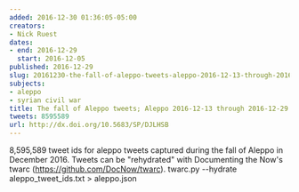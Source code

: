 ```yaml
---
added: 2016-12-30 01:36:05-05:00
creators:
- Nick Ruest
dates:
- end: 2016-12-29
  start: 2016-12-05
published: 2016-12-29
slug: 20161230-the-fall-of-aleppo-tweets-aleppo-2016-12-13-through-2016-12-29
subjects:
- aleppo
- syrian civil war
title: The fall of Aleppo tweets; Aleppo 2016-12-13 through 2016-12-29
tweets: 8595589
url: http://dx.doi.org/10.5683/SP/DJLHSB
---
```


8,595,589 tweet ids for aleppo tweets captured during the fall of Aleppo in December 2016. Tweets can be "rehydrated" with Documenting the Now's twarc (https://github.com/DocNow/twarc). twarc.py --hydrate aleppo_tweet_ids.txt > aleppo.json
